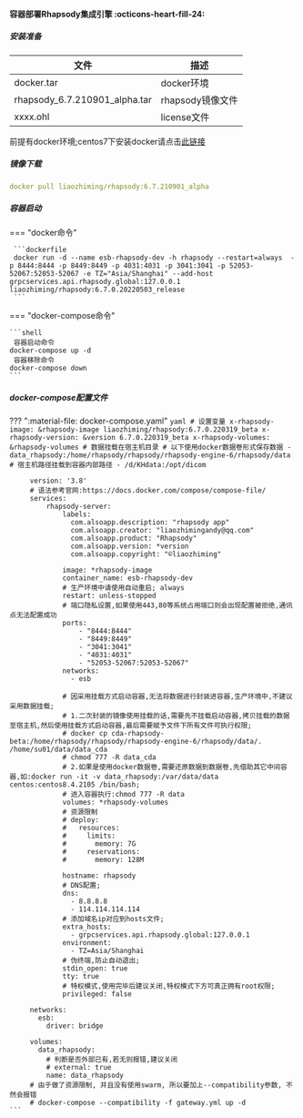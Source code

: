 #### 容器部署Rhapsody集成引擎 :octicons-heart-fill-24:

##### 安装准备

| 文件                          | 描述             |
| ----------------------------- | ---------------- |
| docker.tar                    | docker环境       |
| rhapsody_6.7.210901_alpha.tar | rhapsody镜像文件 |
| xxxx.ohl                      | license文件      |

前提有docker环境;centos7下安装docker请点击[此链接](docker_setup_centos7.md)

##### 镜像下载

   ```yaml
   docker pull liaozhiming/rhapsody:6.7.210901_alpha
   ```

##### 容器启动

=== "docker命令"

     ```dockerfile
     docker run -d --name esb-rhapsody-dev -h rhapsody --restart=always  -p 8444:8444 -p 8449:8449 -p 4031:4031 -p 3041:3041 -p 52053-52067:52053-52067 -e TZ="Asia/Shanghai" --add-host grpcservices.api.rhapsody.global:127.0.0.1 liaozhiming/rhapsody:6.7.0.20220503_release
     ```

=== "docker-compose命令"

    ```shell
     容器启动命令
    docker-compose up -d
     容器移除命令
    docker-compose down
    ```



##### docker-compose配置文件

??? ":material-file: docker-compose.yaml"
    ```yaml
     # 设置变量
         x-rhapsody-image: &rhapsody-image liaozhiming/rhapsody:6.7.0.220319_beta
         x-rhapsody-version: &version 6.7.0.220319_beta
         x-rhapsody-volumes: &rhapsody-volumes
           # 数据挂载在宿主机目录
           # 以下使用docker数据卷形式保存数据
           - data_rhapsody:/home/rhapsody/rhapsody/rhapsody-engine-6/rhapsody/data
           # 宿主机路径挂载到容器内部路径
           - /d/KHdata:/opt/dicom
    ```

         version: '3.8'
         # 语法参考官网:https://docs.docker.com/compose/compose-file/
         services:
             rhapsody-server:
                 labels:
                   com.alsoapp.description: "rhapsody app"
                   com.alsoapp.creator: "liaozhimingandy@qq.com"
                   com.alsoapp.product: "Rhapsody"
                   com.alsoapp.version: *version
                   com.alsoapp.copyright: "©liaozhiming"
    
                 image: *rhapsody-image
                 container_name: esb-rhapsody-dev
                 # 生产环境中请使用自动重启; always
                 restart: unless-stopped
                 # 端口隐私设置,如果使用443,80等系统占用端口则会出现配置被拒绝,通讯点无法配置成功
                 ports:
                     - "8444:8444"
                     - "8449:8449"
                     - "3041:3041"
                     - "4031:4031"
                     - "52053-52067:52053-52067"
                 networks:
                   - esb
    
                 # 因采用挂载方式启动容器,无法将数据进行封装进容器,生产环境中,不建议采用数据挂载;
                 # 1.二次封装的镜像使用挂载的话,需要先不挂载启动容器,拷贝挂载的数据至宿主机,然后使用挂载方式启动容器,最后需要赋予文件下所有文件可执行权限;
                 # docker cp cda-rhapsody-beta:/home/rhapsody/rhapsody/rhapsody-engine-6/rhapsody/data/.  /home/su01/data/data_cda
                 # chmod 777 -R data_cda
                 # 2.如果是使用docker数据卷,需要还原数据到数据卷,先借助其它中间容器,如:docker run -it -v data_rhapsody:/var/data/data centos:centos8.4.2105 /bin/bash;
                 # 进入容器执行:chmod 777 -R data
                 volumes: *rhapsody-volumes
                 # 资源限制
                 # deploy:
                 #   resources:
                 #     limits:
                 #       memory: 7G
                 #     reservations:
                 #       memory: 128M
    
                 hostname: rhapsody
                 # DNS配置;
                 dns:
                   - 8.8.8.8
                   - 114.114.114.114
                 # 添加域名ip对应到hosts文件;
                 extra_hosts:
                   - grpcservices.api.rhapsody.global:127.0.0.1
                 environment:
                   - TZ=Asia/Shanghai
                 # 伪终端,防止自动退出;
                 stdin_open: true
                 tty: true
                 # 特权模式,使用完毕后建议关闭,特权模式下方可真正拥有root权限;
                 privileged: false
    
         networks:
           esb:
             driver: bridge
    
         volumes:
           data_rhapsody:
             # 判断是否外部已有,若无则报错,建议关闭
             # external: true
             name: data_rhapsody
         # 由于做了资源限制, 并且没有使用swarm, 所以要加上--compatibility参数, 不然会报错
         # docker-compose --compatibility -f gateway.yml up -d
    ```





